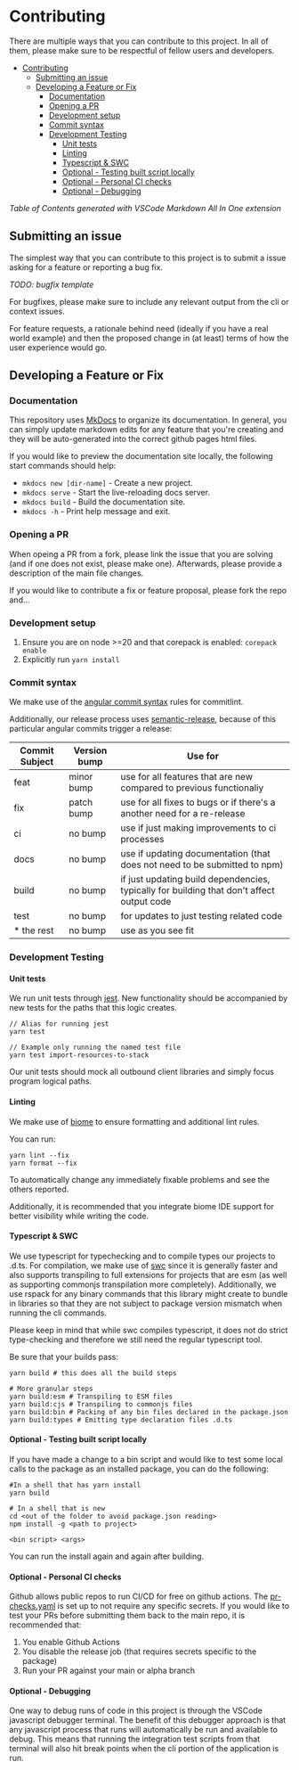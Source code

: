 # Contributing

There are multiple ways that you can contribute to this project.  In all of them, please
make sure to be respectful of fellow users and developers.

- [Contributing](#contributing)
  - [Submitting an issue](#submitting-an-issue)
  - [Developing a Feature or Fix](#developing-a-feature-or-fix)
    - [Documentation](#documentation)
    - [Opening a PR](#opening-a-pr)
    - [Development setup](#development-setup)
    - [Commit syntax](#commit-syntax)
    - [Development Testing](#development-testing)
      - [Unit tests](#unit-tests)
      - [Linting](#linting)
      - [Typescript \& SWC](#typescript--swc)
      - [Optional - Testing built script locally](#optional---testing-built-script-locally)
      - [Optional - Personal CI checks](#optional---personal-ci-checks)
      - [Optional - Debugging](#optional---debugging)
  
*Table of Contents generated with VSCode Markdown All In One extension*

## Submitting an issue

The simplest way that you can contribute to this project is to submit a issue asking for a
feature or reporting a bug fix.

*TODO: bugfix template*

For bugfixes, please make sure to include any relevant output from the cli or context issues.

For feature requests, a rationale behind need (ideally if you have a real world example) and then
the proposed change in (at least) terms of how the user experience would go.

## Developing a Feature or Fix

### Documentation

This repository uses [MkDocs](https://www.mkdocs.org/) to organize its documentation.  In general, you can simply update
markdown edits for any feature that you're creating and they will be auto-generated into the correct github pages html files.

If you would like to preview the documentation site locally, the following start commands should help: 


* `mkdocs new [dir-name]` - Create a new project.
* `mkdocs serve` - Start the live-reloading docs server.
* `mkdocs build` - Build the documentation site.
* `mkdocs -h` - Print help message and exit.

### Opening a PR

When opeing a PR from a fork, please link the issue that you are solving (and if one does not exist, please make one).
Afterwards, please provide a description of the main file changes.

If you would like to contribute a fix or feature proposal, please fork the repo and...

### Development setup

1. Ensure you are on node >=20 and that corepack is enabled: `corepack enable`
2. Explicitly run `yarn install`

### Commit syntax

We make use of the [angular commit syntax](https://www.npmjs.com/package/@commitlint/config-angular) rules for commitlint.

Additionally, our release process uses [semantic-release](https://semantic-release.gitbook.io/semantic-release/), because of this
particular angular commits trigger a release:

| Commit Subject | Version bump | Use for                                                                                   |
|----------------|--------------|-------------------------------------------------------------------------------------------|
| feat           | minor bump   | use for all features that are new compared to previous functionaliy                       |
| fix            | patch bump   | use for all fixes to bugs or if there's a another need for a re-release                   |
| ci             | no bump      | use if just making improvements to ci processes                                           | 
| docs           | no bump      | use if updating documentation (that does not need to be submitted to npm)                 |
| build          | no bump      | if just updating build dependencies, typically for building that don't affect output code |
| test           | no bump      | for updates to just testing related code                                                  |
| * the rest     | no bump      | use as you see fit                                                                        |

### Development Testing

#### Unit tests

We run unit tests through [jest](https://jestjs.io/).  New functionality should be accompanied by new tests for the paths that
this logic creates.

```shell
// Alias for running jest
yarn test

// Example only running the named test file
yarn test import-resources-to-stack 
```

Our unit tests should mock all outbound client libraries and simply focus program logical paths.

#### Linting

We make use of [biome](https://biomejs.dev) to ensure formatting and additional lint rules.

You can run:

```shell
yarn lint --fix
yarn format --fix
```

To automatically change any immediately fixable problems and see the others reported.

Additionally, it is recommended that you integrate biome IDE support for better visibility while writing the code.

#### Typescript & SWC

We use typescript for typechecking and to compile types our projects to .d.ts.
For compilation, we make use of [swc](https://swc.rs/) since it is generally faster and also supports transpiling to full
extensions for projects that are esm (as well as supporting commonjs transpilation more completely).
Additionally, we use rspack for any binary commands that this library might create to bundle in libraries so that they 
are not subject to package version mismatch when running the cli commands.

Please keep in mind that while swc compiles typescript, it does not do strict type-checking and therefore we still need
the regular typescript tool.

Be sure that your builds pass:

```shell
yarn build # this does all the build steps

# More granular steps
yarn build:esm # Transpiling to ESM files
yarn build:cjs # Transpiling to commonjs files
yarn build:bin # Packing of any bin files declared in the package.json
yarn build:types # Emitting type declaration files .d.ts
```

#### Optional - Testing built script locally

If you have made a change to a bin script and would like to test some local calls to the package as an installed package, you can do the following:

```shell
#In a shell that has yarn install
yarn build

# In a shell that is new
cd <out of the folder to avoid package.json reading>
npm install -g <path to project>

<bin script> <args>
```

You can run the install again and again after building.

#### Optional - Personal CI checks

Github allows public repos to run CI/CD for free on github actions.  The [pr-checks.yaml](../.github/workflows/pr-checks.yaml) is set up
to not require any specific secrets.  If you would like to test your PRs before submitting them back to the main repo, it is recommended that:

1. You enable Github Actions
2. You disable the release job (that requires secrets specific to the package)
3. Run your PR against your main or alpha branch

#### Optional - Debugging

One way to debug runs of code in this project is through the VSCode javascript debugger terminal.  The benefit of this debugger approach
is that any javascript process that runs will automatically be run and available to debug.  This means that running the integration test
scripts from that terminal will also hit break points when the cli portion of the application is run.
